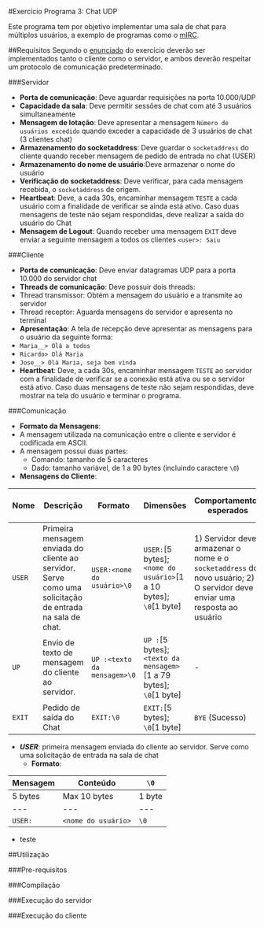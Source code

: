 #Exercício Programa 3: Chat UDP

Este programa tem por objetivo implementar uma sala de chat para múltiplos usuários, a exemplo de programas como o [mIRC](https://pt.wikipedia.org/wiki/MIRC).

##Requisitos
Segundo o [enunciado](82-Trabalho-UDP-chat-v6.pdf) do exercício deverão ser implementados tanto o cliente como o servidor, e ambos deverão respeitar um protocolo de comunicação predeterminado.

###Servidor
* **Porta de comunicação**: Deve aguardar requisições na porta 10.000/UDP
* **Capacidade da sala**: Deve permitir sessões de chat com até 3 usuários simultaneamente
* **Mensagem de lotação**: Deve apresentar a mensagem `Número de usuários excedido` quando exceder a capacidade de 3 usuários de chat (3 clientes chat)
* **Armazenamento do socketaddress**: Deve guardar o `socketaddress` do cliente quando receber mensagem de pedido de entrada no chat (USER)
* **Armazenamento do nome de usuário**:Deve armazenar o nome do usuário
* **Verificação do socketaddress**: Deve verificar, para cada mensagem recebida, o `socketaddress` de origem.
* **Heartbeat**: Deve, a cada 30s, encaminhar mensagem `TESTE` a cada usuário com a finalidade de verificar se ainda está ativo. Caso duas mensagens de teste não sejam respondidas, deve realizar a saída do usuário do Chat
* **Mensagem de Logout**: Quando receber uma mensagem `EXIT` deve enviar a seguinte mensagem a todos os clientes `<user>: Saiu`

###Cliente
* **Porta de comunicação**: Deve enviar datagramas UDP para a porta 10.000 do servidor chat
* **Threads de comunicação**: Deve possuir dois threads:
 * Thread transmissor: Obtém a mensagem do usuário e a transmite ao servidor
 * Thread receptor: Aguarda mensagens do servidor e apresenta no terminal
* **Apresentação**: A tela de recepção deve apresentar as mensagens para o usuário da seguinte forma:
 * `Maria__> Olá a todos`
 * `Ricardo> Olá Maria`
 * `Jose__> Olá Maria, seja bem vinda`
* **Heartbeat**: Deve, a cada 30s, encaminhar mensagem `TESTE` ao servidor com a finalidade de verificar se a conexão está ativa ou se o servidor está ativo. Caso duas mensagens de teste não sejam respondidas, deve mostrar na tela do usuário e terminar o programa.

###Comunicação
* **Formato da Mensagens**:
 * A mensagem utilizada na comunicação entre o cliente e servidor é codificada em ASCII.
 * A mensagem possui duas partes:
     * Comando: tamanho de 5 caracteres
     * Dado: tamanho variável, de 1 a 90 bytes (incluindo caractere `\0`)
* **Mensagens do Cliente**:

Nome | Descrição | Formato | Dimensões | Comportamentos esperados | Possíveis Mensagens de Resposta 
--- | --- | --- | --- | --- | ---
`USER` | Primeira mensagem enviada do cliente ao servidor. Serve como uma solicitação de entrada na sala de chat. | `USER:<nome do usuário>\0` | `USER:`[5 bytes]; `<nome do usuário>`[1 a 10 bytes]; `\0`[1 byte] | 1) Servidor deve armazenar o nome e o `socketaddress` do novo usuário; 2) O servidor deve enviar uma resposta ao usuário | `OKOK`(Sucesso), `BUSY`(Número de usuários excedido) 
`UP` | Envio de texto de mensagem do cliente ao servidor. | `UP :<texto da mensagem>\0` | `UP :`[5 bytes]; `<texto da mensagem>`[1 a 79 bytes]; `\0`[1 byte] | -
`EXIT` | Pedido de saída do Chat | `EXIT:\0` | `EXIT:`[5 bytes]; `\0`[1 byte] | `BYE` (Sucesso)

 * __*USER*__: primeira mensagem enviada do cliente ao servidor. Serve como uma solicitação de entrada na sala de chat
     * **Formato**: 

Mensagem | Conteúdo | `\0`
--- | --- | --- 
5 bytes | Max 10 bytes | 1 byte
--- | --- | ---
`USER:` | `<nome do usuário>` | `\0`
 
 * teste

##Utilização

###Pre-requisitos

###Compilação

###Execução do servidor

###Execução do cliente

